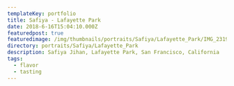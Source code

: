 ```yaml
---
templateKey: portfolio
title: Safiya - Lafayette Park
date: 2018-6-16T15:04:10.000Z
featuredpost: true
featuredimage: /img/thumbnails/portraits/Safiya/Lafayette_Park/IMG_2319.jpg
directory: portraits/Safiya/Lafayette_Park
description: Safiya Jihan, Lafayette Park, San Francisco, California
tags:
  - flavor
  - tasting
---
```


